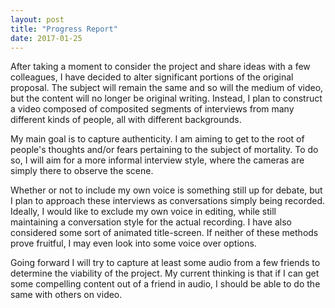 ```yaml
---
layout: post
title: "Progress Report"
date: 2017-01-25
---
```

<span class="drobpcap">A</span>fter taking a moment to consider the project and share ideas with a few colleagues, I have decided to alter significant portions of the original proposal. The subject will remain the same and so will the medium of video, but the content will no longer be original writing. Instead, I plan to construct a video composed of composited segments of interviews from many different kinds of people, all with different backgrounds.

My main goal is to capture authenticity. I am aiming to get to the root of people's thoughts and/or fears pertaining to the subject of mortality. To do so, I will aim for a more informal interview style, where the cameras are simply there to observe the scene.

Whether or not to include my own voice is something still up for debate, but I plan to approach these interviews as conversations simply being recorded. Ideally, I would like to exclude my own voice in editing, while still maintaining a conversation style for the actual recording. I have also considered some sort of animated title-screen. If neither of these methods prove fruitful, I may even look into some voice over options.

Going forward I will try to capture at least some audio from a few friends to determine the viability of the project. My current thinking is that if I can get some compelling content out of a friend in audio, I should be able to do the same with others on video.
